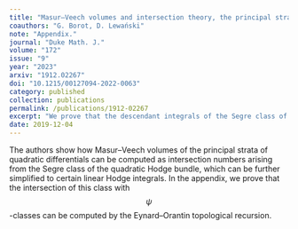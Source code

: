 ```yaml
---
title: "Masur–Veech volumes and intersection theory, the principal strata of quadratic differentials"
coauthors: "G. Borot, D. Lewański"
note: "Appendix."
journal: "Duke Math. J."
volume: "172"
issue: "9"
year: "2023"
arxiv: "1912.02267"
doi: "10.1215/00127094-2022-0063"
category: published
collection: publications
permalink: /publications/1912-02267
excerpt: "We prove that the descendant integrals of the Segre class of the quadratic Hodge bundle are computed by topological recursion."
date: 2019-12-04
---
```


The authors show how Masur–Veech volumes of the principal strata of quadratic differentials can be computed as intersection numbers arising from the Segre class of the quadratic Hodge bundle, which can be further simplified to certain linear Hodge integrals. In the appendix, we prove that the intersection of this class with $$\psi$$-classes can be computed by the Eynard–Orantin topological recursion. 
